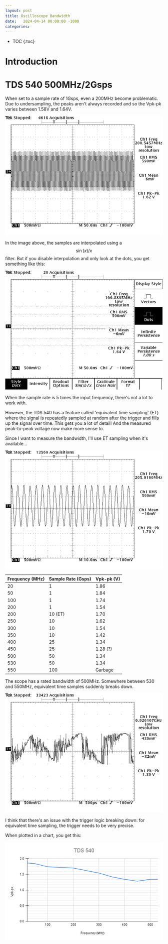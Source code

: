 ```yaml
---
layout: post
title: Oscilloscope Bandwidth
date:   2024-04-14 00:00:00 -1000
categories:
---
```


<script type="text/x-mathjax-config">
  MathJax.Hub.Config({
    jax: ["input/TeX", "output/HTML-CSS"],
    tex2jax: {
      inlineMath: [ ['$', '$'], ["\\(", "\\)"] ],
      displayMath: [ ['$$', '$$'], ["\\[", "\\]"] ],
      processEscapes: true,
      skipTags: ['script', 'noscript', 'style', 'textarea', 'pre', 'code']
    }
    //,
    //displayAlign: "left",
    //displayIndent: "2em"
  });
</script>
<script src="https://cdnjs.cloudflare.com/ajax/libs/mathjax/2.7.1/MathJax.js?config=TeX-AMS_HTML" type="text/javascript"></script>

* TOC
{:toc}

# Introduction

# TDS 540 500MHz/2Gsps

When set to a sample rate of 1Gsps, even a 200MHz become problematic.
Due to undersampling, the peaks aren't always recorded and so the Vpk-pk
varies between 1.58V and 1.64V.

![TDS540 200MHz, 1Gsps](/assets/scope_bw/tds540_200MHz_1Gsps.png)

In the image above, the samples are interpolated using a $$\sin(x)/x$$ filter.
But if you disable interpolation and only look at the dots, you get something
like this:

![TDS540 200MHz, 1Gsps, dots](/assets/scope_bw/tds540_200MHz_1Gsps_dots.png)

When the sample rate is 5 times the input frequency, there's not a lot to
work with.

However, the TDS 540 has a feature called 'equivalent time sampling' (ET)
where the signal is repeatedly sampled at random after the trigger and
fills up the signal over time. This gets you a lot of detail! And the
measured peak-to-peak voltage now make more sense to.

Since I want to measure the bandwidth, I'll use ET sampling when it's
available...

![TDS540 200MHz, 5Gsps](/assets/scope_bw/tds540_200MHz_5Gsps.png)

| Frequency (MHz) | Sample Rate (Gsps) | Vpk-pk (V) |
|-----------------|--------------------|------------|
| 20              | 1                  | 1.86       |
| 50              | 1                  | 1.84       |
| 100             | 1                  | 1.74       |
| 200             | 1                  | 1.54       |
| 200             | 10 (ET)            | 1.70       |
| 250             | 10                 | 1.62       |
| 300             | 10                 | 1.54       |
| 350             | 10                 | 1.42       |
| 400             | 25                 | 1.34       |
| 450             | 25                 | 1.28 (?)   |
| 500             | 50                 | 1.34       |
| 530             | 50                 | 1.34       |
| 550             | 100                | Garbage    |

The scope has a rated bandwidth of 500MHz. Somewhere between 530 and 550MHz,
equivalent time samples suddenly breaks down.

![TDS540 550MHz, 100Gsps ET breakdown](/assets/scope_bw/tds540_550MHz_100Gsps.png)

I think that there's an issue with the trigger logic breaking down: for 
equivalent time sampling, the trigger needs to be very precise.

When plotted in a chart, you get this:

![TDS540 Frequency Response Graph](/assets/scope_bw/tds540_freq_response.png)



